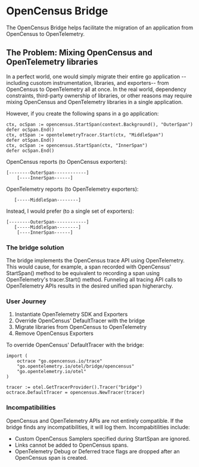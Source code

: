 # OpenCensus Bridge

The OpenCensus Bridge helps facilitate the migration of an application from OpenCensus to OpenTelemetry.

## The Problem: Mixing OpenCensus and OpenTelemetry libraries

In a perfect world, one would simply migrate their entire go application --including cusotom instrumentation, libraries, and exporters-- from OpenCensus to OpenTelemetry all at once.  In the real world, dependency constraints, third-party ownership of libraries, or other reasons may require mixing OpenCensus and OpenTelemetry libraries in a single application.

However, if you create the following spans in a go application:

```golang
ctx, ocSpan := opencensus.StartSpan(context.Background(), "OuterSpan")
defer ocSpan.End()
ctx, otSpan := opentelemetryTracer.Start(ctx, "MiddleSpan")
defer otSpan.End()
ctx, ocSpan := opencensus.StartSpan(ctx, "InnerSpan")
defer ocSpan.End()
```

OpenCensus reports (to OpenCensus exporters):

```
[--------OuterSpan------------]
    [----InnerSpan------]
```

OpenTelemetry reports (to OpenTelemetry exporters):

```
   [-----MiddleSpan--------]
```

Instead, I would prefer (to a single set of exporters):

```
[--------OuterSpan------------]
   [-----MiddleSpan--------]
    [----InnerSpan------]
```

### The bridge solution

The bridge implements the OpenCensus trace API using OpenTelemetry.  This would cause, for example, a span recorded with OpenCensus' StartSpan() method to be equivalent to recording a span using OpenTelemetry's tracer.Start() method.  Funneling all tracing API calls to OpenTelemetry APIs results in the desired unified span higherarchy.

### User Journey

1. Instantiate OpenTelemetry SDK and Exporters
2. Override OpenCensus' DefaultTracer with the bridge
3. Migrate libraries from OpenCensus to OpenTelemetry
4. Remove OpenCensus Exporters

To override OpenCensus' DefaultTracer with the bridge:
```golang
import (
    octrace "go.opencensus.io/trace"
    "go.opentelemetry.io/otel/bridge/opencensus"
    "go.opentelemetry.io/otel"
)

tracer := otel.GetTracerProvider().Tracer("bridge")
octrace.DefaultTracer = opencensus.NewTracer(tracer)
```

### Incompatibilities

OpenCensus and OpenTelemetry APIs are not entirely compatible.  If the bridge finds any incompatibilities, it will log them.  Incompabitilities include:

* Custom OpenCensus Samplers specified during StartSpan are ignored.
* Links cannot be added to OpenCensus spans.
* OpenTelemetry Debug or Deferred trace flags are dropped after an OpenCensus span is created.
